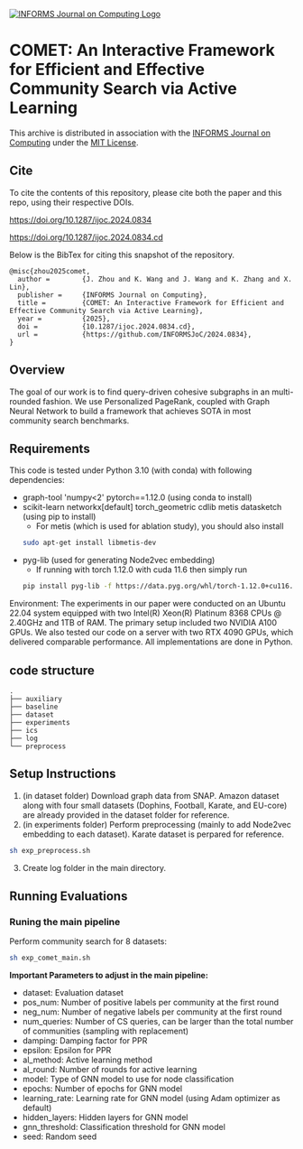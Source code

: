 [![INFORMS Journal on Computing Logo](https://INFORMSJoC.github.io/logos/INFORMS_Journal_on_Computing_Header.jpg)](https://pubsonline.informs.org/journal/ijoc)

# COMET: An Interactive Framework for Efficient and Effective Community Search via Active Learning

This archive is distributed in association with the [INFORMS Journal on
Computing](https://pubsonline.informs.org/journal/ijoc) under the [MIT License](LICENSE).

## Cite

To cite the contents of this repository, please cite both the paper and this repo, using their respective DOIs.

https://doi.org/10.1287/ijoc.2024.0834

https://doi.org/10.1287/ijoc.2024.0834.cd

Below is the BibTex for citing this snapshot of the repository.

```
@misc{zhou2025comet,
  author =        {J. Zhou and K. Wang and J. Wang and K. Zhang and X. Lin},
  publisher =     {INFORMS Journal on Computing},
  title =         {COMET: An Interactive Framework for Efficient and Effective Community Search via Active Learning},
  year =          {2025},
  doi =           {10.1287/ijoc.2024.0834.cd},
  url =           {https://github.com/INFORMSJoC/2024.0834},
}  
```


## Overview

The goal of our work is to find query-driven cohesive subgraphs in an multi-rounded fashion. We use Personalized PageRank, coupled with Graph Neural Network to build a framework that achieves SOTA in most community search benchmarks.

## Requirements

This code is tested under Python 3.10 (with conda) with following dependencies:
- graph-tool 'numpy<2' pytorch==1.12.0 (using conda to install)
- scikit-learn networkx[default] torch_geometric cdlib metis datasketch (using pip to install)
  - For metis (which is used for ablation study), you should also install
  ```bash
  sudo apt-get install libmetis-dev
  ```
- pyg-lib (used for generating Node2vec embedding)
  - If running with torch 1.12.0 with cuda 11.6 then simply run 
  ```bash
  pip install pyg-lib -f https://data.pyg.org/whl/torch-1.12.0+cu116.html
  ```


Environment:
The experiments in our paper were conducted on an Ubuntu 22.04 system equipped with two Intel(R) Xeon(R) Platinum 8368 CPUs @ 2.40GHz and 1TB of RAM. The primary setup included two NVIDIA A100 GPUs. We also tested our code on a server with two RTX 4090 GPUs, which delivered comparable performance. All implementations are done in Python.


## code structure
```
.
├── auxiliary
├── baseline
├── dataset
├── experiments
├── ics
├── log
└── preprocess
```


## Setup Instructions

1. (in dataset folder) Download graph data from SNAP. Amazon dataset along with four small datasets (Dophins, Football, Karate, and EU-core) are already provided in the dataset folder for reference.
2. (in experiments folder) Perform preprocessing (mainly to add Node2vec embedding to each dataset). Karate dataset is perpared for reference.
```bash
sh exp_preprocess.sh
```
3. Create log folder in the main directory.



## Running Evaluations

### Runing the main pipeline
Perform community search for 8 datasets:
```bash
sh exp_comet_main.sh
```

**Important Parameters to adjust in the main pipeline:**
- dataset: Evaluation dataset
- pos_num: Number of positive labels per community at the first round
- neg_num: Number of negative labels per community at the first round
- num_queries: Number of CS queries, can be larger than the total number of communities (sampling with replacement)
- damping: Damping factor for PPR
- epsilon: Epsilon for PPR
- al_method: Active learning method
- al_round: Number of rounds for active learning
- model: Type of GNN model to use for node classification
- epochs: Number of epochs for GNN model
- learning_rate: Learning rate for GNN model (using Adam optimizer as default)
- hidden_layers: Hidden layers for GNN model
- gnn_threshold: Classification threshold for GNN model
- seed: Random seed
